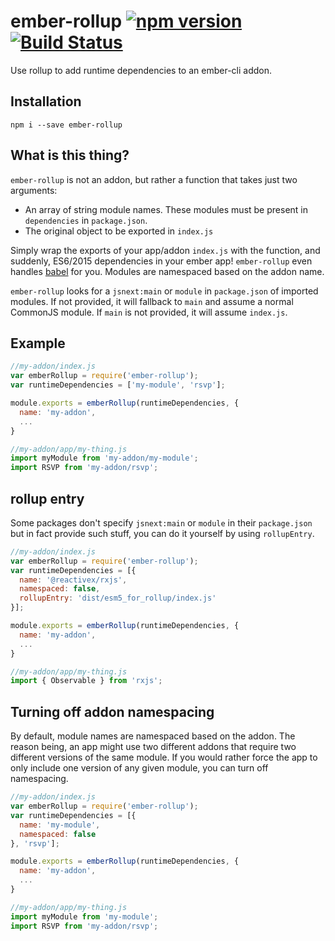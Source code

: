 # ember-rollup [![npm version](https://badge.fury.io/js/ember-rollup.svg)](https://www.npmjs.com/package/ember-rollup) [![Build Status](https://travis-ci.org/asakusuma/ember-rollup.svg?branch=master)](https://travis-ci.org/asakusuma/ember-rollup)
Use rollup to add runtime dependencies to an ember-cli addon.


## Installation

```
npm i --save ember-rollup
```


## What is this thing?

`ember-rollup` is not an addon, but rather a function that takes just two arguments:

* An array of string module names. These modules must be present in `dependencies` in `package.json`.
* The original object to be exported in `index.js`

Simply wrap the exports of your app/addon `index.js` with the function, and suddenly, ES6/2015 dependencies in your ember app! `ember-rollup` even handles [babel](http://babeljs.io/) for you. Modules are namespaced based on the addon name.

`ember-rollup` looks for a `jsnext:main` or `module` in `package.json` of imported modules. If not provided, it will fallback to `main` and assume a normal CommonJS module. If `main` is not provided, it will assume `index.js`.


## Example

```JavaScript
//my-addon/index.js
var emberRollup = require('ember-rollup');
var runtimeDependencies = ['my-module', 'rsvp'];

module.exports = emberRollup(runtimeDependencies, {
  name: 'my-addon',
  ...
}
```

```JavaScript
//my-addon/app/my-thing.js
import myModule from 'my-addon/my-module';
import RSVP from 'my-addon/rsvp';
```


## rollup entry

Some packages don't specify `jsnext:main` or `module` in their `package.json` but in fact provide such stuff, you can do it yourself by using `rollupEntry`.

```JavaScript
//my-addon/index.js
var emberRollup = require('ember-rollup');
var runtimeDependencies = [{
  name: '@reactivex/rxjs',
  namespaced: false,
  rollupEntry: 'dist/esm5_for_rollup/index.js'
}];

module.exports = emberRollup(runtimeDependencies, {
  name: 'my-addon',
  ...
}
```

```JavaScript
//my-addon/app/my-thing.js
import { Observable } from 'rxjs';
```


## Turning off addon namespacing

By default, module names are namespaced based on the addon. The reason being, an app might use two different addons that require two different versions of the same module. If you would rather force the app to only include one version of any given module, you can turn off namespacing.

```JavaScript
//my-addon/index.js
var emberRollup = require('ember-rollup');
var runtimeDependencies = [{
  name: 'my-module',
  namespaced: false
}, 'rsvp'];

module.exports = emberRollup(runtimeDependencies, {
  name: 'my-addon',
  ...
}
```

```JavaScript
//my-addon/app/my-thing.js
import myModule from 'my-module';
import RSVP from 'my-addon/rsvp';
```
